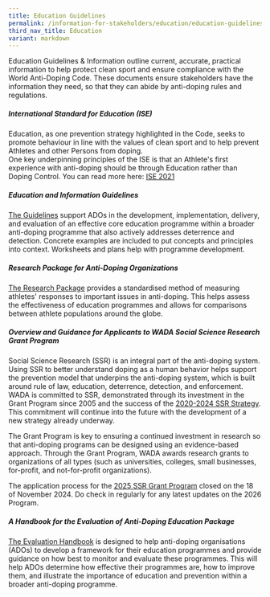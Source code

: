```yaml
---
title: Education Guidelines
permalink: /information-for-stakeholders/education/education-guidelines/
third_nav_title: Education
variant: markdown
---
```

Education Guidelines &amp; Information outline current, accurate, practical information to help protect clean sport and ensure compliance with the World Anti-Doping Code. These documents ensure stakeholders have the information they need, so that they can abide by anti-doping rules and regulations.
##### International Standard for Education (ISE) 
Education, as one prevention strategy highlighted in the Code, seeks to promote behaviour in line with the values of clean sport and to help prevent Athletes and other Persons from doping. 
<br> One key underpinning principles of the ISE is that an Athlete's first experience with anti-doping should be through Education rather than Doping Control. 
You can read more here: [ISE 2021](https://www.wada-ama.org/sites/default/files/resources/files/international_standard_ise_2021.pdf) 
##### Education and Information Guidelines
[The Guidelines](/files/information-for-stakeholders/educationguideline.pdf) support ADOs in the development, implementation, delivery, and evaluation of an effective core education programme within a broader anti-doping programme that also actively addresses deterrence and detection. Concrete examples are included to put concepts and principles into context. Worksheets and plans help with programme development.

##### Research Package for Anti-Doping Organizations
[The Research Package](https://www.wada-ama.org/sites/default/files/resources/files/wada_social_science_research_package_ado.pdf) provides a standardised method of measuring athletes' responses to important issues in anti-doping. This helps assess the effectiveness of education programmes and allows for comparisons between athlete populations around the globe.

##### Overview and Guidance for Applicants to WADA Social Science Research Grant Program
Social Science Research (SSR) is an integral part of the anti-doping system. Using SSR to better understand doping as a human behavior helps support the prevention model that underpins the anti-doping system, which is built around rule of law, education, deterrence, detection, and enforcement. WADA is committed to SSR, demonstrated through its investment in the Grant Program since 2005 and the success of the [2020-2024 SSR Strategy](https://www.wada-ama.org/en/resources/social-science-research-strategy-2020-2024). This commitment will continue into the future with the development of a new strategy already underway.

The Grant Program is key to ensuring a continued investment in research so that anti-doping programs can be designed using an evidence-based approach. Through the Grant Program, WADA awards research grants to organizations of all types (such as universities, colleges, small businesses, for-profit, and not-for-profit organizations). 

The application process for the [2025 SSR Grant Program](https://www.wada-ama.org/en/news/wada-launches-call-proposals-2025-social-science-research-grant-program) closed on the 18 of November 2024. Do check in regularly for any latest updates on the 2026 Program. 

##### A Handbook for the Evaluation of Anti-Doping Education Package
[The Evaluation Handbook](https://www.wada-ama.org/sites/default/files/resources/files/houlihan_final_report.pdf) is designed to help anti-doping organisations (ADOs) to develop a framework for their education programmes and provide guidance on how best to monitor and evaluate these programmes. This will help ADOs determine how effective their programmes are, how to improve them, and illustrate the importance of education and prevention within a broader anti-doping programme.